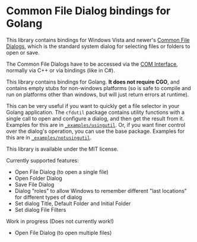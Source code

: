 # Common File Dialog bindings for Golang

This library contains bindings for Windows Vista and newer's [Common File Dialogs](https://docs.microsoft.com/en-us/windows/win32/shell/common-file-dialog), which is the standard system dialog for selecting files or folders to open or save.

The Common File Dialogs have to be accessed via the [COM Interface](https://en.wikipedia.org/wiki/Component_Object_Model), normally via C++ or via bindings (like in C#).

This library contains bindings for Golang. **It does not require CGO**, and contains empty stubs for non-windows platforms (so is safe to compile and run on platforms other than windows, but will just return errors at runtime).

This can be very useful if you want to quickly get a file selector in your Golang application. The `cfdutil` package contains utility functions with a single call to open and configure a dialog, and then get the result from it. Examples for this are in [`_examples/usingutil`](_examples/usingutil). Or, if you want finer control over the dialog's operation, you can use the base package. Examples for this are in [`_examples/notusingutil`](_examples/notusingutil).

This library is available under the MIT license.

Currently supported features:
* Open File Dialog (to open a single file)
* Open Folder Dialog
* Save File Dialog
* Dialog "roles" to allow Windows to remember different "last locations" for different types of dialog
* Set dialog Title, Default Folder and Initial Folder
* Set dialog File Filters

Work in progress (Does not currently work!)
* Open File Dialog (to open multiple files)
